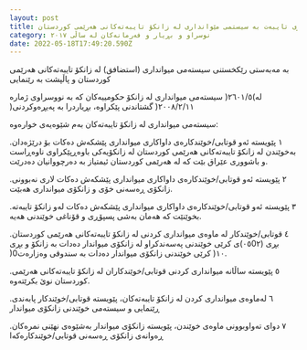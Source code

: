 ```yaml
---
layout: post
title: فەرمانی وزاری تایبەت بە سیستمی مێوانداری لە زانکۆ تایبەتەکانی هەرێمی کوردستان
category: نوسراو و بڕیار و فەرمانەکان لە ساڵی ٢٠١٧
date: 2022-05-18T17:49:20.590Z
---
```

بە مەبەستی رێکخستنی سیستەمی میوانداری (استضافق) لە زانکۆ تایبەتەکانی هەرێمی کوردستان و پاڵپشت بە رێنمایی

سیستەمی میوانداری لە زانکۆ حکومییەکان کە بە نووسراوی ژمارە ‎)٢٦٠١/٥(‏ لە ‎)٢٠٠٨/٢/١١(‏ گشتاندنی پێکراوە، بڕیاردرا بە پەیڕەوکردنی

سیستەمی میوانداری لە زانکۆ تایبەتەکان بەم شێوەیەی خوارەوە:

‎.١‏ پێویستە ئەو قوتابی/خوێندکارەی داواکاری میوانداری پێشکەش دەکات بۆ درێژەدان بەخوێندن لە زانکۆ تایبەتەکانی هەرێمی
کوردستان لە زانکۆیەکی باوەڕپێکراوی ناوەڕاست و باشووری عێراق بێت کە لە هەرێمی کوردستان ئیمتیاز بە دەرچووانیان دەدرێت.

‎.٢‏ پێویستە ئەو قوتابی/خوێندکارەی داواکاری میوانداری پێشکەش دەکات لاری نەبوونی زانکۆی ڕەسەنی خۆی و زانکۆی میوانداری
هەبێت.

‎.٣‏ پێویستە ئەو قوتابی/خوێندکارەی داواکاری میوانداری پێشکەش دەکات لەو زانکۆ تایبەتە بخوێنێت کە هەمان بەشی پسپۆڕی و
قۆناغی خوێندنی هەیە.

‎.٤‏ قوتابی/خوێندکار لە ماوەی میوانداری کردنی لە زانکۆ تایبەتەکانی هەرێمی کوردستان بڕی (٠٥0٢)ی‏ کرێی خوێندنی پەسەندکراو لە
زانکۆی میواندار دەدات بە زانکۆ و بڕی ‎)0١٠(‏ کرێی خوێندنی زانکۆی میواندار دەدات بە سندوقی وەزارەت.

‎.٥‏ پێویستە ساڵانە میوانداری کردنی قوتابی/خوێندکاران لە زانکۆ تایبەتەکانی هەرێمی کوردستان نوێ بکرێتەوە.

‎.٦‏ لەماوەی میوانداری کردن لە زانکۆ تایبەتەکان، پێویستە قوتابی/خوێندکار پابەندی ڕێنمایی و سیستەمی خوێندنی زانکۆی میواندار

‎.٧‏ دوای تەواوبوونی ماوەی خوێندن، پێویستە زانکۆی میواندار بەشێوەی نهێنی نمرەکان ڕەوانەی زانکۆی ڕەسەنی قوتابی/خوێندکارەکەا